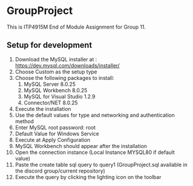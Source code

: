 # GroupProject
This is ITP4915M End of Module Assignment for Group 11.
## Setup for development ##
1. Download the MySQL installer at : https://dev.mysql.com/downloads/installer/
2. Choose Custom as the setup type
3. Choose the following packages to install:
    1. MySQL Server 8.0.25
    2. MySQL Workbench 8.0.25
    3. MySQL for Visual Studio 1.2.9
    4. Connector/NET 8.0.25
4. Execute the installation
5. Use the default values for type and networking and authentication method
6. Enter MySQL root password: root
7. Default Value for Windows Service 
8. Execute at Apply Configuration
9. MySQL Workbench should appear after the installation
10. Open the connection instance (Local Instance MYSQL80 if default value)
11. Paste the create table sql query to query1 (GroupProject.sql available in the discord group/current repository)
12. Execute the query by clicking the lighting icon on the toolbar 
